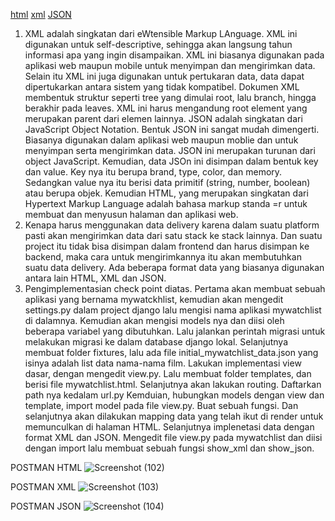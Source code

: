 [html](https://tugas2-pbp-diyah.herokuapp.com/mywatchlist/html/)
[xml](https://tugas2-pbp-diyah.herokuapp.com/mywatchlist/xml/)
[JSON](https://tugas2-pbp-diyah.herokuapp.com/mywatchlist/json/)

1. XML adalah singkatan dari eWtensible Markup LAnguage. XML ini digunakan untuk self-descriptive, sehingga akan langsung tahun informasi apa yang ingin disampaikan. XML ini biasanya digunakan pada aplikasi web maupun mobile untuk menyimpan dan mengirimkan data. 
Selain itu XML ini juga digunakan untuk pertukaran data, data dapat dipertukarkan antara sistem yang tidak kompatibel. Dokumen XML membentuk struktur seperti tree yang dimulai root, lalu branch, hingga berakhir pada leaves. XML ini harus mengandung root element yang merupakan parent dari elemen lainnya. 
JSON adalah singkatan dari JavaScript Object Notation. Bentuk JSON ini sangat mudah dimengerti. Biasanya digunakan dalam aplikasi web maupun moblie dan untuk menyimpan serta mengirimkan data. JSON ini merupakan turunan dari object JavaScript. Kemudian, data JSOn ini disimpan dalam bentuk key dan value. Key nya itu berupa brand, type, color, dan memory.
Sedangkan value nya itu berisi data primitif (string, number, boolean) atau berupa objek. Kemudian HTML, yang merupakan singkatan dari Hypertext Markup Language adalah bahasa markup standa =r untuk membuat dan menyusun halaman dan aplikasi web.
2. Kenapa  harus menggunakan data delivery karena dalam suatu platform pasti akan mengirimkan data dari satu stack ke stack lainnya. Dan suatu project itu tidak bisa disimpan dalam frontend dan harus disimpan ke backend, maka cara untuk mengirimkannya itu akan membutuhkan suatu data delivery. Ada beberapa format data yang biasanya digunakan antara lain HTML, XML dan JSON.
3. Pengimplementasian check point diatas. Pertama akan membuat sebuah aplikasi yang bernama mywatckhlist, kemudian akan mengedit settings.py dalam project django lalu mengisi nama aplikasi mywatchlist di dalamnya.
   Kemudian akan mengisi models nya dan diisi oleh beberapa variabel yang dibutuhkan. Lalu jalankan perintah migrasi untuk melakukan migrasi ke dalam database django lokal.
   Selanjutnya membuat folder fixtures, lalu ada file initial_mywatchlist_data.json yang isinya adalah list data nama-nama film.
   Lakukan implementasi view dasar, dengan mengedit view.py. Lalu membuat folder templates, dan berisi file mywatchlist.html. Selanjutnya akan lakukan routing. Daftarkan path nya kedalam url.py
   Kemduian, hubungkan models dengan view dan template, import model pada file view.py. Buat sebuah fungsi. Dan selanjutnya akan dilakukan mapping data yang telah ikut di render untuk memunculkan di halaman HTML.
   Selanjutnya implenetasi data dengan format XML dan JSON. Mengedit file view.py pada mywatchlist dan diisi dengan import lalu membuat sebuah fungsi show_xml dan show_json. 
   
POSTMAN HTML
![Screenshot (102)](https://user-images.githubusercontent.com/103547887/191656874-86fb48f0-556a-4a30-b22f-016f9102d309.png)

POSTMAN XML
![Screenshot (103)](https://user-images.githubusercontent.com/103547887/191656909-288f49ac-dda2-4db9-9f7d-5924f6884421.png)

POSTMAN JSON
![Screenshot (104)](https://user-images.githubusercontent.com/103547887/191656933-343a1885-f232-4cd4-8fca-a7308d614c0e.png)
